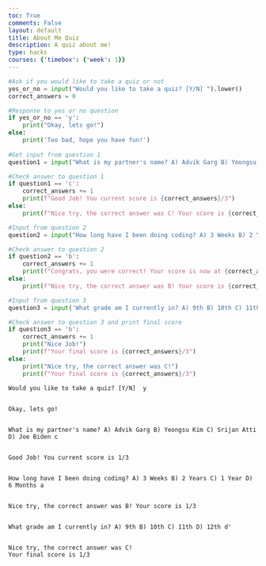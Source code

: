 ```yaml
---
toc: True
comments: False
layout: default
title: About Me Quiz
description: A quiz about me!
type: hacks
courses: {'timebox': {'week': 1}}
---
```


```python
#Ask if you would like to take a quiz or not
yes_or_no = input("Would you like to take a quiz? [Y/N] ").lower()
correct_answers = 0

#Response to yes or no question
if yes_or_no == 'y':
    print("Okay, lets go!")
else:
    print('Too bad, hope you have fun!')
    
#Get input from question 1
question1 = input("What is my partner's name? A) Advik Garg B) Yeongsu Kim C) Srijan Atti D) Joe Biden").lower()

#Check answer to question 1
if question1 == 'c':
    correct_answers += 1
    print(f"Good Job! You current score is {correct_answers}/3")
else:
    print(f"Nice try, the correct answer was C! Your score is {correct_answers}/3")

#Input from question 2
question2 = input("How long have I been doing coding? A) 3 Weeks B) 2 Years C) 1 Year D) 6 Months").lower()

#Check answer to question 2
if question2 == 'b':
    correct_answers += 1
    print(f"Congrats, you were correct! Your score is now at {correct_answers}/3")
else:
    print(f"Nice try, the correct answer was B! Your score is {correct_answers}/3")

#Input from question 3
question3 = input('What grade am I currently in? A) 9th B) 10th C) 11th D) 12th').lower()

#Check answer to question 3 and print final score
if question3 == 'b':
    correct_answers += 1
    print("Nice Job!")
    print(f"Your final score is {correct_answers}/3")
else:
    print("Nice try, the correct answer was C!")
    print(f"Your final score is {correct_answers}/3")
```

    Would you like to take a quiz? [Y/N]  y


    Okay, lets go!


    What is my partner's name? A) Advik Garg B) Yeongsu Kim C) Srijan Atti D) Joe Biden c


    Good Job! You current score is 1/3


    How long have I been doing coding? A) 3 Weeks B) 2 Years C) 1 Year D) 6 Months a


    Nice try, the correct answer was B! Your score is 1/3


    What grade am I currently in? A) 9th B) 10th C) 11th D) 12th d'


    Nice try, the correct answer was C!
    Your final score is 1/3


